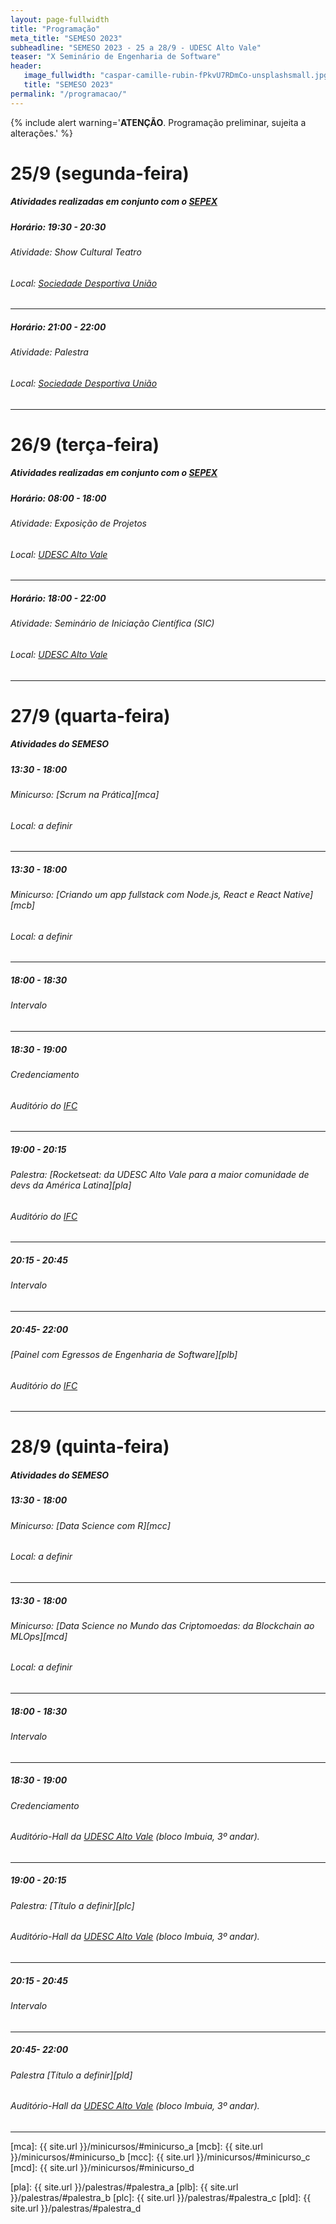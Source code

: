 ```yaml
---
layout: page-fullwidth
title: "Programação"
meta_title: "SEMESO 2023"
subheadline: "SEMESO 2023 - 25 a 28/9 - UDESC Alto Vale"
teaser: "X Seminário de Engenharia de Software"
header:
   image_fullwidth: "caspar-camille-rubin-fPkvU7RDmCo-unsplashsmall.jpg"
   title: "SEMESO 2023"
permalink: "/programacao/"
---
```

{% include alert warning='<strong>ATENÇÃO</strong>. Programação preliminar, sujeita a alterações.' %}

# 25/9 (segunda-feira)
##### Atividades realizadas em conjunto com o [SEPEX][sepex]

##### Horário: 19:30 - 20:30
###### Atividade: Show Cultural Teatro
###### Local: [Sociedade Desportiva União][sdu]
<hr>

##### Horário: 21:00 - 22:00
###### Atividade: Palestra
###### Local: [Sociedade Desportiva União][sdu]
<hr>


# 26/9 (terça-feira)
##### Atividades realizadas em conjunto com o [SEPEX][sepex]

##### Horário: 08:00 - 18:00
###### Atividade: Exposição de Projetos
###### Local: [UDESC Alto Vale][ceavi]
<hr>

##### Horário: 18:00 - 22:00
###### Atividade: Seminário de Iniciação Científica (SIC)
###### Local: [UDESC Alto Vale][ceavi]
<hr>


# 27/9 (quarta-feira)
##### Atividades do SEMESO


##### 13:30 - 18:00
###### Minicurso: [Scrum na Prática][mca]
###### Local: a definir
<hr>

##### 13:30 - 18:00
###### Minicurso: [Criando um _app_ _fullstack_ com Node.js, React e React Native][mcb]
###### Local: a definir
<hr>


##### 18:00 - 18:30
###### Intervalo
<hr>

##### 18:30 - 19:00
###### Credenciamento
###### Auditório do [IFC][ifc]
<hr>

##### 19:00 - 20:15
###### Palestra: [Rocketseat: da UDESC Alto Vale para a maior comunidade de _devs_ da América Latina][pla]
###### Auditório do [IFC][ifc]
<hr>

##### 20:15 - 20:45
###### Intervalo
<hr>

##### 20:45- 22:00
###### [Painel com Egressos de Engenharia de Software][plb]
###### Auditório do [IFC][ifc]
<hr>


# 28/9 (quinta-feira)
##### Atividades do SEMESO

##### 13:30 - 18:00
###### Minicurso: [Data Science com R][mcc]
###### Local: a definir
<hr>

##### 13:30 - 18:00
###### Minicurso: [Data Science no Mundo das Criptomoedas: da Blockchain ao MLOps][mcd]
###### Local: a definir
<hr>

##### 18:00 - 18:30
###### Intervalo
<hr>

##### 18:30 - 19:00
###### Credenciamento
###### Auditório-Hall da [UDESC Alto Vale][ceavi] (bloco Imbuia, 3º andar).
<hr>

##### 19:00 - 20:15
###### Palestra: [Título a definir][plc]
###### Auditório-Hall da [UDESC Alto Vale][ceavi] (bloco Imbuia, 3º andar).
<hr>

##### 20:15 - 20:45
###### Intervalo
<hr>

##### 20:45- 22:00
###### Palestra [Título a definir][pld]
###### Auditório-Hall da [UDESC Alto Vale][ceavi] (bloco Imbuia, 3º andar).
<hr>
<!-- 
# 29/9 (sexta-feira)
##### Atividades realizadas em conjunto com o [SEPEX][sepex]

##### Horário: a definir
###### Atividade: a definir
###### Local: a definir
<hr> -->



[sepex]: https://www.udesc.br/ceavi/sepex
[sdu]: https://goo.gl/maps/gXFBRgXUzemKz5EN9
[ceavi]: https://goo.gl/maps/SxDUc5Tw4X2HUoNQ9
[ifc]: https://goo.gl/maps/oL7FKLM7q1NbxwDW6
<!-- links dos minicursos -->
 [mca]: {{ site.url }}/minicursos/#minicurso_a
 [mcb]: {{ site.url }}/minicursos/#minicurso_b
 [mcc]: {{ site.url }}/minicursos/#minicurso_c
 [mcd]: {{ site.url }}/minicursos/#minicurso_d
<!-- links das palestras -->
 [pla]: {{ site.url }}/palestras/#palestra_a
 [plb]: {{ site.url }}/palestras/#palestra_b
 [plc]: {{ site.url }}/palestras/#palestra_c
 [pld]: {{ site.url }}/palestras/#palestra_d
 
